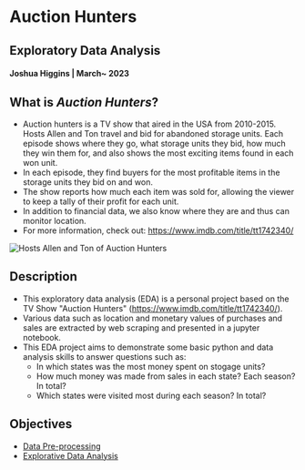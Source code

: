 # **Auction Hunters**
## Exploratory Data Analysis
#### Joshua Higgins | March~ 2023

## What is *Auction Hunters*?
* Auction hunters is a TV show that aired in the USA from 2010-2015. Hosts Allen and Ton travel and bid for abandoned storage units. Each episode shows where they go, what storage units they bid, how much they win them for, and also shows the most exciting items found in each won unit.
* In each episode, they find buyers for the most profitable items in the storage units they bid on and won.
* The show reports how much each item was sold for, allowing the viewer to keep a tally of their profit for each unit.
* In addition to financial data, we also know where they are and thus can monitor location.
* For more information, check out: https://www.imdb.com/title/tt1742340/

<img src="https://m.media-amazon.com/images/M/MV5BNTc4OTE0MzcxOF5BMl5BanBnXkFtZTcwMjQ0NTM0Ng@@._V1_FMjpg_UX558_.jpg" alt="Hosts Allen and Ton of Auction Hunters">

## Description
* This exploratory data analysis (EDA) is a personal project based on the TV Show "Auction Hunters" (https://www.imdb.com/title/tt1742340/). 
* Various data such as location and monetary values of purchases and sales are extracted by web scraping and presented in a jupyter notebook.
* This EDA project aims to demonstrate some basic python and data analysis skills to answer questions such as:
   * In which states was the most money spent on stogage units?
   * How much money was made from sales in each state? Each season? In total?
   * Which states were visited most during each season? In total?
   
## Objectives
* [Data Pre-processing](https://github.com/Joshua-Higgins-jp/Auction_Hunters_EDA/blob/master/auction_hunters_preprocessing.ipynb)
* [Explorative Data Analysis](https://github.com/Joshua-Higgins-jp/Auction_Hunters_EDA/blob/master/auction_hunters_eda.ipynb)
